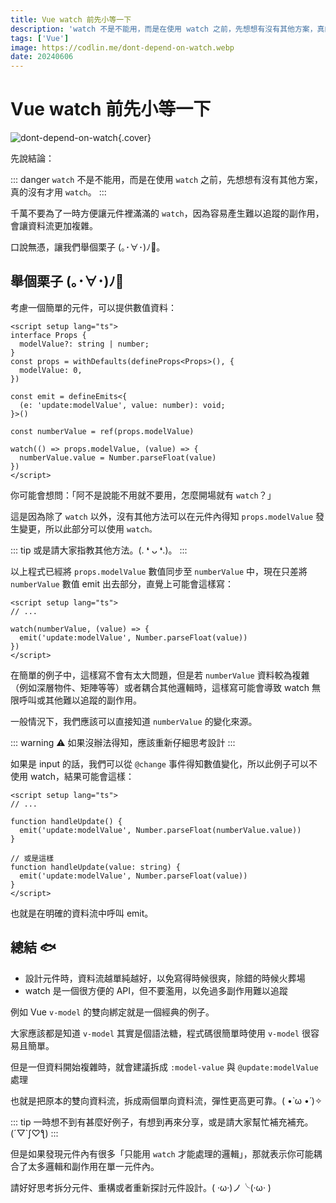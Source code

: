 ```yaml
---
title: Vue watch 前先小等一下
description: 'watch 不是不能用，而是在使用 watch 之前，先想想有沒有其他方案，真的沒有才用 watch。'
tags: ['Vue']
image: https://codlin.me/dont-depend-on-watch.webp
date: 20240606
---
```


# Vue watch 前先小等一下

![dont-depend-on-watch](/dont-depend-on-watch.webp){.cover}

先說結論：

::: danger
`watch` 不是不能用，而是在使用 `watch` 之前，先想想有沒有其他方案，真的沒有才用 `watch`。
:::

千萬不要為了一時方便讓元件裡滿滿的 `watch`，因為容易產生難以追蹤的副作用，會讓資料流更加複雜。

口說無憑，讓我們舉個栗子 (｡･∀･)ﾉ🌰。

## 舉個栗子 (｡･∀･)ﾉ🌰

考慮一個簡單的元件，可以提供數值資料：

```vue
<script setup lang="ts">
interface Props {
  modelValue?: string | number;
}
const props = withDefaults(defineProps<Props>(), {
  modelValue: 0,
})

const emit = defineEmits<{
  (e: 'update:modelValue', value: number): void;
}>()

const numberValue = ref(props.modelValue)

watch(() => props.modelValue, (value) => {
  numberValue.value = Number.parseFloat(value)
})
</script>
```

你可能會想問：「阿不是說能不用就不要用，怎麼開場就有 `watch`？」

這是因為除了 `watch` 以外，沒有其他方法可以在元件內得知  `props.modelValue` 發生變更，所以此部分可以使用 `watch。`

::: tip
或是請大家指教其他方法。(. ❛ ᴗ ❛.)。
:::

以上程式已經將 `props.modelValue` 數值同步至 `numberValue` 中，現在只差將 `numberValue` 數值 emit 出去部分，直覺上可能會這樣寫：

```vue
<script setup lang="ts">
// ...

watch(numberValue, (value) => {
  emit('update:modelValue', Number.parseFloat(value))
})
</script>
```

在簡單的例子中，這樣寫不會有太大問題，但是若 `numberValue` 資料較為複雜（例如深層物件、矩陣等等）或者耦合其他邏輯時，這樣寫可能會導致 watch 無限呼叫或其他難以追蹤的副作用。

一般情況下，我們應該可以直接知道 `numberValue` 的變化來源。

::: warning
⚠ 如果沒辦法得知，應該重新仔細思考設計
:::

如果是 input 的話，我們可以從 `@change` 事件得知數值變化，所以此例子可以不使用 watch，結果可能會這樣：

```vue
<script setup lang="ts">
// ...

function handleUpdate() {
  emit('update:modelValue', Number.parseFloat(numberValue.value))
}

// 或是這樣
function handleUpdate(value: string) {
  emit('update:modelValue', Number.parseFloat(value))
}
</script>
```

也就是在明確的資料流中呼叫 emit。

## 總結 🐟

- 設計元件時，資料流越單純越好，以免寫得時候很爽，除錯的時候火葬場
- watch 是一個很方便的 API，但不要濫用，以免過多副作用難以追蹤

例如 Vue  `v-model` 的雙向綁定就是一個經典的例子。

大家應該都是知道 `v-model` 其實是個語法糖，程式碼很簡單時使用 `v-model` 很容易且簡單。

但是一但資料開始複雜時，就會建議拆成 `:model-value` 與 `@update:modelValue` 處理

也就是把原本的雙向資料流，拆成兩個單向資料流，彈性更高更可靠。( •̀ ω •́ )✧

::: tip
一時想不到有甚麼好例子，有想到再來分享，或是請大家幫忙補充補充。(´▽`ʃ♡ƪ)
:::

但是如果發現元件內有很多「只能用 `watch` 才能處理的邏輯」，那就表示你可能耦合了太多邏輯和副作用在單一元件內。

請好好思考拆分元件、重構或者重新探討元件設計。( ‧ω‧)ノ╰(‧ω‧ )
